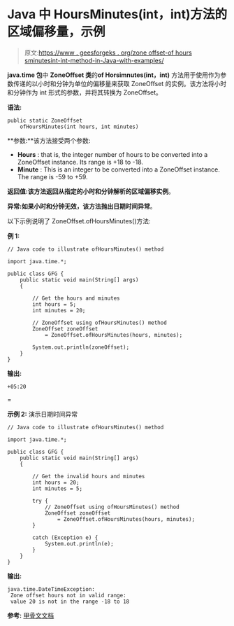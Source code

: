 # Java 中 HoursMinutes(int，int)方法的区域偏移量，示例

> 原文:[https://www . geesforgeks . org/zone offset-of hours sminutesint-int-method-in-Java-with-examples/](https://www.geeksforgeeks.org/zoneoffset-ofhoursminutesint-int-method-in-java-with-examples/)

**java.time 包**中 **ZoneOffset 类**的**of Horsimnutes(int，int)** 方法用于使用作为参数传递的以小时和分钟为单位的偏移量来获取 ZoneOffset 的实例。该方法将小时和分钟作为 int 形式的参数，并将其转换为 ZoneOffset。

**语法:**

```
public static ZoneOffset 
    ofHoursMinutes(int hours, int minutes)

```

**参数:**该方法接受两个参数:

*   **Hours** : that is, the integer number of hours to be converted into a ZoneOffset instance. Its range is +18 to -18.
*   **Minute** : This is an integer to be converted into a ZoneOffset instance. The range is -59 to +59.

**返回值:**该方法返回从指定的小时和分钟解析的**区域偏移实例**。

**异常:**如果小时和分钟无效，该方法抛出**日期时间异常**。

以下示例说明了 ZoneOffset.ofHoursMinutes()方法:

**例 1:**

```
// Java code to illustrate ofHoursMinutes() method

import java.time.*;

public class GFG {
    public static void main(String[] args)
    {

        // Get the hours and minutes
        int hours = 5;
        int minutes = 20;

        // ZoneOffset using ofHoursMinutes() method
        ZoneOffset zoneOffset
            = ZoneOffset.ofHoursMinutes(hours, minutes);

        System.out.println(zoneOffset);
    }
}
```

**输出:**

```
+05:20

```

=

**示例 2:** 演示日期时间异常

```
// Java code to illustrate ofHoursMinutes() method

import java.time.*;

public class GFG {
    public static void main(String[] args)
    {

        // Get the invalid hours and minutes
        int hours = 20;
        int minutes = 5;

        try {
            // ZoneOffset using ofHoursMinutes() method
            ZoneOffset zoneOffset
                = ZoneOffset.ofHoursMinutes(hours, minutes);
        }

        catch (Exception e) {
            System.out.println(e);
        }
    }
}
```

**输出:**

```
java.time.DateTimeException:
 Zone offset hours not in valid range:
 value 20 is not in the range -18 to 18

```

**参考:** [甲骨文文档](https://docs.oracle.com/javase/9/docs/api/java/time/ZoneOffset.html#ofHoursMinutes-int-int-)